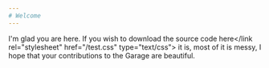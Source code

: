 ```yaml
---
# Welcome
---
```


I'm glad you are here. If you wish to download the source code <link rel="stylesheet" href="/test.css" type="text/css">here</link rel="stylesheet" href="/test.css" type="text/css"> it is, most of it is messy, I hope that your contributions to the Garage are beautiful.
